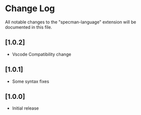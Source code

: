 # Change Log

All notable changes to the "specman-language" extension will be documented in this file.

## [1.0.2]

- Vscode Compatibility change

## [1.0.1]

- Some syntax fixes

## [1.0.0]

- Initial release


